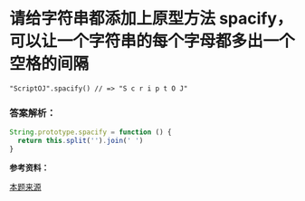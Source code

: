 # 请给字符串都添加上原型方法 spacify，可以让一个字符串的每个字母都多出一个空格的间隔

`"ScriptOJ".spacify() // => "S c r i p t O J"`

### 答案解析：

```js
String.prototype.spacify = function () {
  return this.split('').join(' ')
}
```

**参考资料：**

[本题来源](http://blog.sourcing.io/interview-questions)